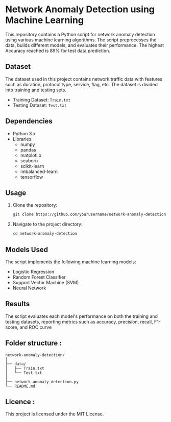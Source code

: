 # Network Anomaly Detection using Machine Learning

This repository contains a Python script for network anomaly detection using various machine learning algorithms. The script preprocesses the data, builds different models, and evaluates their performance.
The highest Accuracy reached is 89% for test data prediction.

## Dataset
The dataset used in this project contains network traffic data with features such as duration, protocol type, service, flag, etc. The dataset is divided into training and testing sets.

- Training Dataset: `Train.txt`
- Testing Dataset: `Test.txt`

## Dependencies
- Python 3.x
- Libraries:
  - numpy
  - pandas
  - matplotlib
  - seaborn
  - scikit-learn
  - imbalanced-learn
  - tensorflow

## Usage
1. Clone the repository:
   ```bash
   git clone https://github.com/yourusername/network-anomaly-detection.git
2. Navigate to the project directory:
   ```bash
   cd network-anomaly-detection

## Models Used
The script implements the following machine learning models:

- Logistic Regression
- Random Forest Classifier
- Support Vector Machine (SVM)
- Neural Network

## Results
The script evaluates each model's performance on both the training and testing datasets, reporting metrics such as accuracy, precision, recall, F1-score, and ROC curve

## Folder structure :
    
    network-anomaly-detection/
    │
    ├── data/
    │   ├── Train.txt
    │   └── Test.txt
    │
    ├── network_anomaly_detection.py
    └── README.md

## Licence :
This project is licensed under the MIT License.

